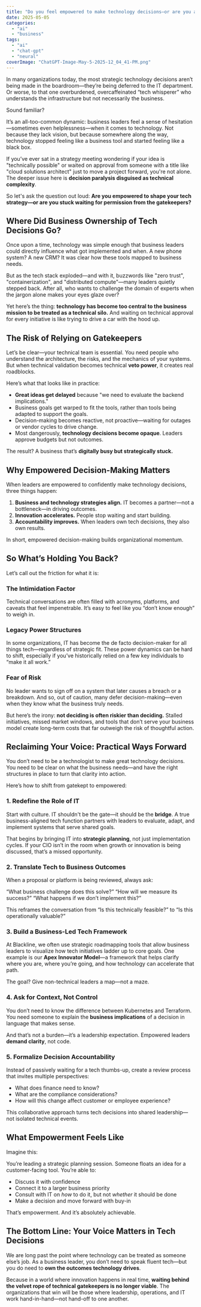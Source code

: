 ```yaml
---
title: "Do you feel empowered to make technology decisions—or are you at the mercy of techy gatekeepers?"
date: 2025-05-05
categories: 
  - "ai"
  - "business"
tags: 
  - "ai"
  - "chat-gpt"
  - "neural"
coverImage: "ChatGPT-Image-May-5-2025-12_04_41-PM.png"
---
```


In many organizations today, the most strategic technology decisions aren’t being made in the boardroom—they’re being deferred to the IT department. Or worse, to that one overburdened, overcaffeinated “tech whisperer” who understands the infrastructure but not necessarily the business.

Sound familiar?

It’s an all-too-common dynamic: business leaders feel a sense of hesitation—sometimes even helplessness—when it comes to technology. Not because they lack vision, but because somewhere along the way, technology stopped feeling like a business tool and started feeling like a black box.

If you’ve ever sat in a strategy meeting wondering if your idea is "technically possible" or waited on approval from someone with a title like "cloud solutions architect" just to move a project forward, you're not alone. The deeper issue here is **decision paralysis disguised as technical complexity**.

So let's ask the question out loud: **Are you empowered to shape your tech strategy—or are you stuck waiting for permission from the gatekeepers?**

## Where Did Business Ownership of Tech Decisions Go?

Once upon a time, technology was simple enough that business leaders could directly influence what got implemented and when. A new phone system? A new CRM? It was clear how these tools mapped to business needs.

But as the tech stack exploded—and with it, buzzwords like "zero trust", "containerization", and "distributed compute"—many leaders quietly stepped back. After all, who wants to challenge the domain of experts when the jargon alone makes your eyes glaze over?

Yet here’s the thing: **technology has become too central to the business mission to be treated as a technical silo.** And waiting on technical approval for every initiative is like trying to drive a car with the hood up.

## The Risk of Relying on Gatekeepers

Let’s be clear—your technical team is essential. You need people who understand the architecture, the risks, and the mechanics of your systems. But when technical validation becomes technical **veto power**, it creates real roadblocks.

Here’s what that looks like in practice:

- **Great ideas get delayed** because "we need to evaluate the backend implications."
- Business goals get warped to fit the tools, rather than tools being adapted to support the goals.
- Decision-making becomes reactive, not proactive—waiting for outages or vendor cycles to drive change.
- Most dangerously, **technology decisions become opaque**. Leaders approve budgets but not outcomes.

The result? A business that’s **digitally busy but strategically stuck.**

## Why Empowered Decision-Making Matters

When leaders are empowered to confidently make technology decisions, three things happen:

1. **Business and technology strategies align.** IT becomes a partner—not a bottleneck—in driving outcomes.
2. **Innovation accelerates.** People stop waiting and start building.
3. **Accountability improves.** When leaders own tech decisions, they also own results.

In short, empowered decision-making builds organizational momentum.

## So What’s Holding You Back?

Let’s call out the friction for what it is:

### The Intimidation Factor

Technical conversations are often filled with acronyms, platforms, and caveats that feel impenetrable. It’s easy to feel like you “don’t know enough” to weigh in.

### Legacy Power Structures

In some organizations, IT has become the de facto decision-maker for all things tech—regardless of strategic fit. These power dynamics can be hard to shift, especially if you’ve historically relied on a few key individuals to “make it all work.”

### Fear of Risk

No leader wants to sign off on a system that later causes a breach or a breakdown. And so, out of caution, many defer decision-making—even when they know what the business truly needs.

But here’s the irony: **not deciding is often riskier than deciding.** Stalled initiatives, missed market windows, and tools that don’t serve your business model create long-term costs that far outweigh the risk of thoughtful action.

## Reclaiming Your Voice: Practical Ways Forward

You don’t need to be a technologist to make great technology decisions. You need to be clear on what the business needs—and have the right structures in place to turn that clarity into action.

Here’s how to shift from gatekept to empowered:

### **1\. Redefine the Role of IT**

Start with culture. IT shouldn't be the gate—it should be the **bridge**. A true business-aligned tech function partners with leaders to evaluate, adapt, and implement systems that serve shared goals.

That begins by bringing IT into **strategic planning**, not just implementation cycles. If your CIO isn’t in the room when growth or innovation is being discussed, that’s a missed opportunity.

### **2\. Translate Tech to Business Outcomes**

When a proposal or platform is being reviewed, always ask:

“What business challenge does this solve?” “How will we measure its success?” “What happens if we don’t implement this?”

This reframes the conversation from “Is this technically feasible?” to “Is this operationally valuable?”

### **3\. Build a Business-Led Tech Framework**

At Blackline, we often use strategic roadmapping tools that allow business leaders to visualize how tech initiatives ladder up to core goals. One example is our **Apex Innovator Model**—a framework that helps clarify where you are, where you’re going, and how technology can accelerate that path.

The goal? Give non-technical leaders a map—not a maze.

### **4\. Ask for Context, Not Control**

You don’t need to know the difference between Kubernetes and Terraform. You need someone to explain the **business implications** of a decision in language that makes sense.

And that’s not a burden—it’s a leadership expectation. Empowered leaders **demand clarity**, not code.

### **5\. Formalize Decision Accountability**

Instead of passively waiting for a tech thumbs-up, create a review process that invites multiple perspectives:

- What does finance need to know?
- What are the compliance considerations?
- How will this change affect customer or employee experience?

This collaborative approach turns tech decisions into shared leadership—not isolated technical events.

## What Empowerment Feels Like

Imagine this:

You’re leading a strategic planning session. Someone floats an idea for a customer-facing tool. You’re able to:

- Discuss it with confidence
- Connect it to a larger business priority
- Consult with IT on _how_ to do it, but not _whether_ it should be done
- Make a decision and move forward with buy-in

That’s empowerment. And it’s absolutely achievable.

## The Bottom Line: Your Voice Matters in Tech Decisions

We are long past the point where technology can be treated as someone else’s job. As a business leader, you don’t need to speak fluent tech—but you do need to **own the outcomes technology drives**.

Because in a world where innovation happens in real time, **waiting behind the velvet rope of technical gatekeepers is no longer viable**. The organizations that win will be those where leadership, operations, and IT work hand-in-hand—not hand-off to one another.
